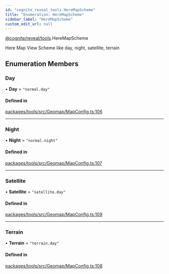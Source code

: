 ```yaml
---
id: "cognite_reveal_tools.HereMapScheme"
title: "Enumeration: HereMapScheme"
sidebar_label: "HereMapScheme"
custom_edit_url: null
---
```


[@cognite/reveal/tools](../modules/cognite_reveal_tools.md).HereMapScheme

Here Map View Scheme like day, night, satellite, terrain

## Enumeration Members

### Day

• **Day** = ``"normal.day"``

#### Defined in

[packages/tools/src/Geomap/MapConfig.ts:106](https://github.com/cognitedata/reveal/blob/8cfa4004b/viewer/packages/tools/src/Geomap/MapConfig.ts#L106)

___

### Night

• **Night** = ``"normal.night"``

#### Defined in

[packages/tools/src/Geomap/MapConfig.ts:107](https://github.com/cognitedata/reveal/blob/8cfa4004b/viewer/packages/tools/src/Geomap/MapConfig.ts#L107)

___

### Satellite

• **Satellite** = ``"satellite.day"``

#### Defined in

[packages/tools/src/Geomap/MapConfig.ts:109](https://github.com/cognitedata/reveal/blob/8cfa4004b/viewer/packages/tools/src/Geomap/MapConfig.ts#L109)

___

### Terrain

• **Terrain** = ``"terrain.day"``

#### Defined in

[packages/tools/src/Geomap/MapConfig.ts:108](https://github.com/cognitedata/reveal/blob/8cfa4004b/viewer/packages/tools/src/Geomap/MapConfig.ts#L108)
